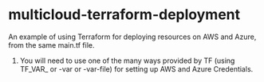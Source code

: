 # multicloud-terraform-deployment
An example of using Terraform for deploying resources on AWS and Azure, from the same main.tf file.

1. You will need to use one of the many ways provided by TF (using TF_VAR_ or -var or -var-file) for setting up AWS and Azure Credentials.


